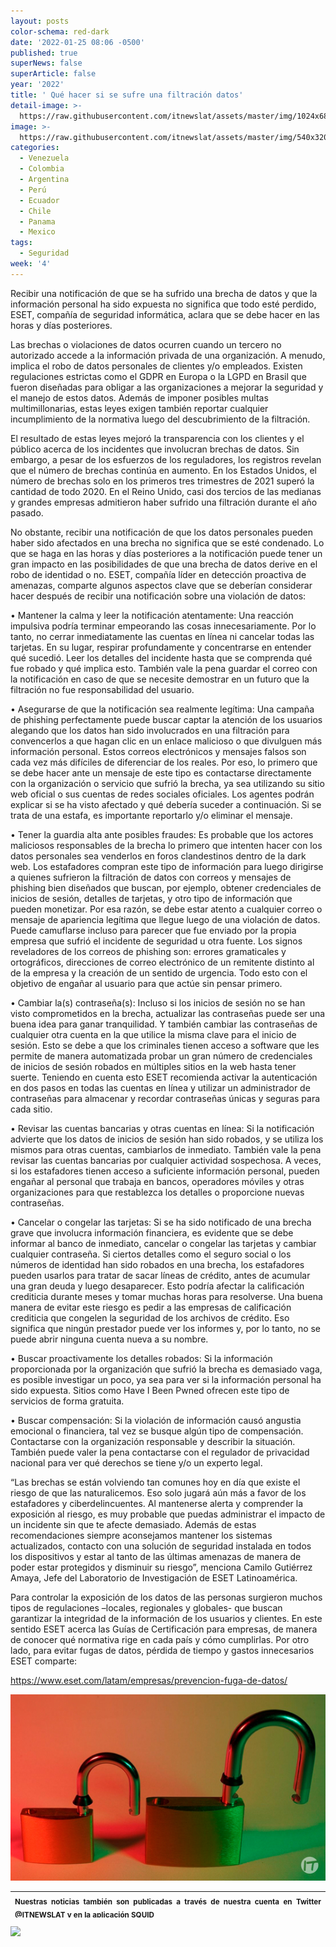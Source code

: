 ```yaml
---
layout: posts
color-schema: red-dark
date: '2022-01-25 08:06 -0500'
published: true
superNews: false
superArticle: false
year: '2022'
title: ' Qué hacer si se sufre una filtración datos'
detail-image: >-
  https://raw.githubusercontent.com/itnewslat/assets/master/img/1024x680/candado-abierto-g.jpg
image: >-
  https://raw.githubusercontent.com/itnewslat/assets/master/img/540x320/candado-abierto-p.jpg
categories:
  - Venezuela
  - Colombia
  - Argentina
  - Perú
  - Ecuador
  - Chile
  - Panama
  - Mexico
tags:
  - Seguridad
week: '4'
---
```

Recibir una notificación de que se ha sufrido una brecha de datos y que la información personal ha sido expuesta no significa que todo esté perdido, ESET, compañía de seguridad informática, aclara que se debe hacer en las horas y días posteriores.

Las brechas o violaciones de datos ocurren cuando un tercero no autorizado accede a la información privada de una organización. A menudo, implica el robo de datos personales de clientes y/o empleados. Existen regulaciones estrictas como el GDPR en Europa o la LGPD en Brasil que fueron diseñadas para obligar a las organizaciones a mejorar la seguridad y el manejo de estos datos. Además de imponer posibles multas multimillonarias, estas leyes exigen también reportar cualquier incumplimiento de la normativa luego del descubrimiento de la filtración.

El resultado de estas leyes mejoró la transparencia con los clientes y el público acerca de los incidentes que involucran brechas de datos. Sin embargo, a pesar de los esfuerzos de los reguladores, los registros revelan que el número de brechas continúa en aumento. En los Estados Unidos, el número de brechas solo en los primeros tres trimestres de 2021 superó la cantidad de todo 2020. En el Reino Unido, casi dos tercios de las medianas y grandes empresas admitieron haber sufrido una filtración durante el año pasado. 

No obstante, recibir una notificación de que los datos personales pueden haber sido afectados en una brecha no significa que se esté condenado. Lo que se haga en las horas y días posteriores a la notificación puede tener un gran impacto en las posibilidades de que una brecha de datos derive en el robo de identidad o no. ESET, compañía líder en detección proactiva de amenazas, comparte algunos aspectos clave que se deberían considerar hacer después de recibir una notificación sobre una violación de datos:

•	Mantener la calma y leer la notificación atentamente: Una reacción impulsiva podría terminar empeorando las cosas innecesariamente. Por lo tanto, no cerrar inmediatamente las cuentas en línea ni cancelar todas las tarjetas. En su lugar, respirar profundamente y concentrarse en entender qué sucedió. Leer los detalles del incidente hasta que se comprenda qué fue robado y qué implica esto. También vale la pena guardar el correo con la notificación en caso de que se necesite demostrar en un futuro que la filtración no fue responsabilidad del usuario.

•	Asegurarse de que la notificación sea realmente legítima: Una campaña de phishing perfectamente puede buscar captar la atención de los usuarios alegando que los datos han sido involucrados en una filtración para convencerlos a que hagan clic en un enlace malicioso o que divulguen más información personal. Estos correos electrónicos y mensajes falsos son cada vez más difíciles de diferenciar de los reales. Por eso, lo primero que se debe hacer ante un mensaje de este tipo es contactarse directamente con la organización o servicio que sufrió la brecha, ya sea utilizando su sitio web oficial o sus cuentas de redes sociales oficiales. Los agentes podrán explicar si se ha visto afectado y qué debería suceder a continuación. Si se trata de una estafa, es importante reportarlo y/o eliminar el mensaje.

•	Tener la guardia alta ante posibles fraudes: Es probable que los actores maliciosos responsables de la brecha lo primero que intenten hacer con los datos personales sea venderlos en foros clandestinos dentro de la dark web. Los estafadores compran este tipo de información para luego dirigirse a quienes sufrieron la filtración de datos con correos y mensajes de phishing bien diseñados que buscan, por ejemplo, obtener credenciales de inicios de sesión, detalles de tarjetas, y otro tipo de información que pueden monetizar.
Por esa razón, se debe estar atento a cualquier correo o mensaje de apariencia legítima que llegue luego de una violación de datos. Puede camuflarse incluso para parecer que fue enviado por la propia empresa que sufrió el incidente de seguridad u otra fuente. Los signos reveladores de los correos de phishing son: errores gramaticales y ortográficos, direcciones de correo electrónico de un remitente distinto al de la empresa y la creación de un sentido de urgencia. Todo esto con el objetivo de engañar al usuario para que actúe sin pensar primero.

•	Cambiar la(s) contraseña(s): Incluso si los inicios de sesión no se han visto comprometidos en la brecha, actualizar las contraseñas puede ser una buena idea para ganar tranquilidad. Y también cambiar las contraseñas de cualquier otra cuenta en la que utilice la misma clave para el inicio de sesión. Esto se debe a que los criminales tienen acceso a software que les permite de manera automatizada probar un gran número de credenciales de inicios de sesión robados en múltiples sitios en la web hasta tener suerte. Teniendo en cuenta esto ESET recomienda activar la autenticación en dos pasos en todas las cuentas en línea y utilizar un administrador de contraseñas para almacenar y recordar contraseñas únicas y seguras para cada sitio.

•	Revisar las cuentas bancarias y otras cuentas en línea: Si la notificación advierte que los datos de inicios de sesión han sido robados, y se utiliza los mismos para otras cuentas, cambiarlos de inmediato. También vale la pena revisar las cuentas bancarias por cualquier actividad sospechosa. A veces, si los estafadores tienen acceso a suficiente información personal, pueden engañar al personal que trabaja en bancos, operadores móviles y otras organizaciones para que restablezca los detalles o proporcione nuevas contraseñas.

•	Cancelar o congelar las tarjetas: Si se ha sido notificado de una brecha grave que involucra información financiera, es evidente que se debe informar al banco de inmediato, cancelar o congelar las tarjetas y cambiar cualquier contraseña. Si ciertos detalles como el seguro social o los números de identidad han sido robados en una brecha, los estafadores pueden usarlos para tratar de sacar líneas de crédito, antes de acumular una gran deuda y luego desaparecer. Esto podría afectar la calificación crediticia durante meses y tomar muchas horas para resolverse. Una buena manera de evitar este riesgo es pedir a las empresas de calificación crediticia que congelen la seguridad de los archivos de crédito. Eso significa que ningún prestador puede ver los informes y, por lo tanto, no se puede abrir ninguna cuenta nueva a su nombre.

•	Buscar proactivamente los detalles robados: Si la información proporcionada por la organización que sufrió la brecha es demasiado vaga, es posible investigar un poco, ya sea para ver si la información personal ha sido expuesta. Sitios como Have I Been Pwned ofrecen este tipo de servicios de forma gratuita.

•	Buscar compensación: Si la violación de información causó angustia emocional o financiera, tal vez se busque algún tipo de compensación. Contactarse con la organización responsable y describir la situación. También puede valer la pena contactarse con el regulador de privacidad nacional para ver qué derechos se tiene y/o un experto legal.

“Las brechas se están volviendo tan comunes hoy en día que existe el riesgo de que las naturalicemos. Eso solo jugará aún más a favor de los estafadores y ciberdelincuentes. Al mantenerse alerta y comprender la exposición al riesgo, es muy probable que puedas administrar el impacto de un incidente sin que te afecte demasiado. Además de estas recomendaciones siempre aconsejamos mantener los sistemas actualizados, contacto con una solución de seguridad instalada en todos los dispositivos y estar al tanto de las últimas amenazas de manera de poder estar protegidos y disminuir su riesgo”, menciona Camilo Gutiérrez Amaya, Jefe del Laboratorio de Investigación de ESET Latinoamérica. 

Para controlar la exposición de los datos de las personas surgieron muchos tipos de regulaciones –locales, regionales y globales- que buscan garantizar la integridad de la información de los usuarios y clientes. En este sentido ESET acerca las Guías de Certificación para empresas, de manera de conocer qué normativa rige en cada país y cómo cumplirlas. Por otro lado, para evitar fugas de datos, pérdida de tiempo y gastos innecesarios ESET comparte: 

https://www.eset.com/latam/empresas/prevencion-fuga-de-datos/ 

 
![](https://raw.githubusercontent.com/itnewslat/assets/master/img/540x320/candado-abierto-p.jpg)


 <table style="height: 42px;" width="569">
<tbody>
<tr>
<td style="text-align: justify;"><sub><strong>Nuestras noticias también son publicadas a través de nuestra cuenta en Twitter <a href="https://twitter.com/itnewslat?lang=es">@ITNEWSLAT</a> y en la aplicación <a href="https://squidapp.co/en/">SQUID</a></strong></sub></td>
</tr>
</tbody>
</table>

<img src="https://tracker.metricool.com/c3po.jpg?hash=56f88a41e39ab42c063cc51676587a04"/>